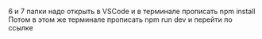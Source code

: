 6 и 7 папки надо открыть в VSCode и в терминале прописать npm install
Потом в этом же терминале прописать npm run dev и перейти по ссылке
